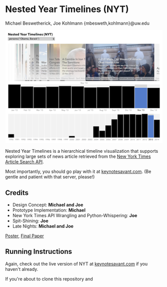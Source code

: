 Nested Year Timelines (NYT)
===============
Michael Beswetherick, Joe Kohlmann {mbesweth,kohlmann}@uw.edu

[![Teaser Graphic](Teaser2Small.png)](http://keynotesavant.com/)

Nested Year Timelines is a hierarchical timeline visualization that supports exploring large sets of news article retrieved from the [New York Times Article Search API](http://developer.nytimes.com/docs/read/article_search_api_v2).

Most importantly, you should go play with it at [keynotesavant.com](http://keynotesavant.com/). (Be gentle and patient with that server, please!)

## Credits

* Design Concept: **Michael and Joe**
* Prototype Implementation: **Michael**
* New York Times API Wrangling and Python-Whispering: **Joe**
* Spit-Shining: **Joe**
* Late Nights: **Michael and Joe**

[Poster](https://github.com/CSE512-14W/fp-mbesweth-kohlmann/raw/master/final/poster-mbesweth-kohlmann.pdf),
[Final Paper](https://github.com/CSE512-14W/fp-mbesweth-kohlmann/raw/master/final/paper-mbesweth-kohlmann) 

## Running Instructions

Again, check out the live version of NYT at [keynotesavant.com](http://keynotesavant.com/) if you haven't already.

If you're about to clone this repository and 